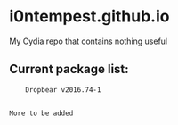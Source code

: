 # i0ntempest.github.io
My Cydia repo that contains nothing useful
## Current package list:
````
    Dropbear v2016.74-1
    
````
	More to be added